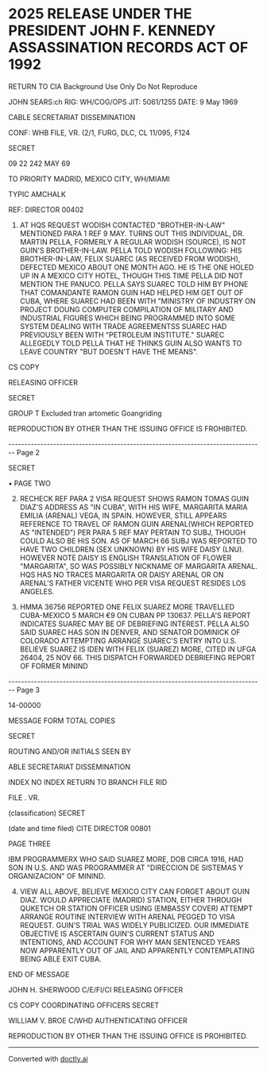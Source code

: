 # 2025 RELEASE UNDER THE PRESIDENT JOHN F. KENNEDY ASSASSINATION RECORDS ACT OF 1992

RETURN TO CIA
Background Use Only
Do Not Reproduce

JOHN SEARS:ch
RIG: WH/COG/OPS
JIT: 5061/1255
DATE: 9 May 1969

CABLE SECRETARIAT DISSEMINATION

CONF: WHB FILE, VR. (2/1, FURG, DLC, CL 11/095, F124

SECRET

09 22 242 MAY 69

TO PRIORITY MADRID, MEXICO CITY, WH/MIAMI

TYPIC AMCHALK

REF: DIRECTOR 00402

1. AT HQS REQUEST WODISH CONTACTED "BROTHER-IN-LAW"
   MENTIONED PARA 1 REF 9 MAY. TURNS OUT THIS INDIVIDUAL,
   DR. MARTIN PELLA, FORMERLY A REGULAR WODISH (SOURCE), IS NOT GUIN'S BROTHER-IN-LAW. PELLA TOLD WODISH FOLLOWING: HIS BROTHER-IN-LAW, FELIX SUAREC (AS RECEIVED FROM WODISH), DEFECTED MEXICO ABOUT ONE MONTH AGO. HE IS THE ONE HOLED UP IN A MEXICO CITY HOTEL, THOUGH THIS TIME PELLA DID NOT MENTION THE PANUCO. PELLA SAYS SUAREC TOLD HIM BY PHONE THAT COMANDANTE RAMON GUIN HAD HELPED HIM GET OUT OF CUBA, WHERE SUAREC HAD BEEN WITH "MINISTRY OF INDUSTRY ON PROJECT DOUNG COMPUTER COMPILATION OF MILITARY AND INDUSTRIAL FIGURES WHICH BEING PROGRAMMED INTO SOME SYSTEM DEALING WITH TRADE AGREEMENTSS SUAREC HAD PREVIOUSLY BEEN WITH "PETROLEUM INSTITUTE." SUAREC ALLEGEDLY TOLD PELLA THAT HE THINKS GUIN ALSO WANTS TO LEAVE COUNTRY "BUT DOESN'T HAVE THE MEANS".

CS COPY

RELEASING OFFICER

SECRET

GROUP T
Excluded tran artometic
Goangriding

REPRODUCTION BY OTHER THAN THE ISSUING OFFICE IS FROHIBITED.


-------------------------------------------------------------------------------- Page 2

SECRET

• PAGE TWO

2. RECHECK REF PARA 2 VISA REQUEST SHOWS RAMON TOMAS GUIN DIAZ'S ADDRESS AS "IN CUBA", WITH HIS WIFE, MARGARITA MARIA EMILIA (ARENAL) VEGA, IN SPAIN. HOWEVER, STILL APPEARS REFERENCE TO TRAVEL OF RAMON GUIN ARENAL(WHICH REPORTED AS "INTENDED") PER PARA 5 REF MAY PERTAIN TO SUBJ, THOUGH COULD ALSO BE HIS SON. AS OF MARCH 66 SUBJ WAS REPORTED TO HAVE TWO CHILDREN (SEX UNKNOWN) BY HIS WIFE DAISY (LNU). HOWEVER NOTE DAISY IS ENGLISH TRANSLATION OF FLOWER "MARGARITA", SO WAS POSSIBLY NICKNAME OF MARGARITA ARENAL. HQS HAS NO TRACES MARGARITA OR DAISY ARENAL OR ON ARENAL'S FATHER VICENTE WHO PER VISA REQUEST RESIDES LOS ANGELES.

3. HMMA 36756 REPORTED ONE FELIX SUAREZ MORE TRAVELLED CUBA-MEXICO 5 MARCH €9 ON CUBAN PP 130637. PELLA'S REPORT INDICATES SUAREC MAY BE OF DEBRIEFING INTEREST. PELLA ALSO SAID SUAREC HAS SON IN DENVER, AND SENATOR DOMINICK OF COLORADO ATTEMPTING ARRANGE SUAREC'S ENTRY INTO U.S. BELIEVE SUAREZ IS IDEN WITH FELIX (SUAREZ) MORE, CITED IN UFGA 26404, 25 NOV 66. THIS DISPATCH FORWARDED DEBRIEFING REPORT OF FORMER MININD


-------------------------------------------------------------------------------- Page 3

14-00000

MESSAGE FORM
TOTAL COPIES

SECRET

ROUTING AND/OR INITIALS SEEN BY

ABLE SECRETARIAT DISSEMINATION

INDEX NO INDEX RETURN TO BRANCH FILE RID

FILE . VR.

(classification)
SECRET

(date and time filed)
CITE DIRECTOR 00801

PAGE THREE

IBM PROGRAMMERX WHO SAID SUAREZ MORE, DOB CIRCA 1916, HAD
SON IN U.S. AND WAS PROGRAMMER AT "DIRECCION DE SISTEMAS Y
ORGANIZACION" OF MININD.

4. VIEW ALL ABOVE, BELIEVE MEXICO CITY CAN FORGET ABOUT
   GUIN DIAZ. WOULD APPRECIATE (MADRID) STATION, EITHER THROUGH
   QUKETCH OR STATION OFFICER USING (EMBASSY COVER) ATTEMPT ARRANGE
   ROUTINE INTERVIEW WITH ARENAL PEGGED TO VISA REQUEST. GUIN'S
   TRIAL WAS WIDELY PUBLICIZED. OUR IMMEDIATE OBJECTIVE IS
   ASCERTAIN GUIN'S CURRENT STATUS AND INTENTIONS, AND ACCOUNT
   FOR WHY MAN SENTENCED YEARS NOW APPARENTLY OUT OF JAIL
   AND APPARENTLY CONTEMPLATING BEING ABLE EXIT CUBA.

END OF MESSAGE

JOHN H. SHERWOOD
C/E/FI/CI
RELEASING OFFICER

CS COPY
COORDINATING OFFICERS
SECRET

WILLIAM V. BROE
C/WHD
AUTHENTICATING
OFFICER

REPRODUCTION BY OTHER THAN THE ISSUING OFFICE IS PROHIBITED.


---
Converted with [doctly.ai](https://doctly.ai)